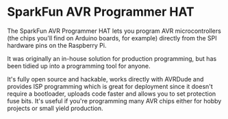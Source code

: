 <!--
---
name: SparkFun AVR Programmer HAT
class: board
type: mcu,io
formfactor: Custom
manufacturer: SparkFun
description: Arduino Programming on the Raspberry Pi
url: https://www.sparkfun.com/products/14747
github: https://github.com/sparkfun/SparkFun_Pi_AVR_Programmer_HAT
buy: https://www.sparkfun.com/products/14747
image: 'sparkfun-avr-programmer-hat.png'
pincount: 40
eeprom: yes
power:
  '1':
  '2':
  '4':
  '17':
ground:
  '6':
  '9':
  '14':
  '20':
  '25':
  '30':
  '34':
  '39':
pin:
  '8':
    mode: uart
  '10':
    mode: uart
  '19':
    mode: spi
  '21':
    mode: spi
  '23':
    mode: spi
  '24':
    mode: spi
  '26':
    mode: spi
  '7':
    name: Script LED
  '11':
    name: Flash HEX Fail LED
  '31':
    name: Flash HEX Pass LED
  '18':
    name: Serial Upload Fail LED
  '16':
    name: Serial Upload Pass LED
  '22':
    name: Lock Bits Fail LED
  '32':
    name: Lock Bits Pass LED
  '13':
    name: Fuse Bits Fail LED
  '15':
    name: Fuse Bits Pass LED
  '37':
    name: Reset
  '29':
    name: Shutdown
  '33':
    name: Capsense
  '36':
    name: Program Control
install:
  'devices':
    - 'spi'
-->
# SparkFun AVR Programmer HAT

The SparkFun AVR Programmer HAT lets you program AVR microcontrollers (the chips you'll find on Arduino boards, for example) directly from the SPI hardware pins on the Raspberry Pi.

It was originally an in-house solution for production programming, but has been tidied up into a programming tool for anyone.

It's fully open source and hackable, works directly with AVRDude and provides ISP programming which is great for deployment since it doesn't require a bootloader, uploads code faster and allows you to set protection fuse bits. It's useful if you're programming many AVR chips either for hobby projects or small yield production.
